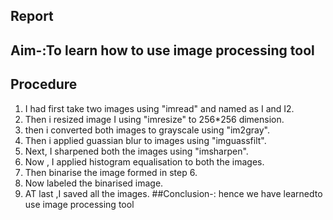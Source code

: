 ## Report
## Aim-:To learn how to use image processing tool 
## Procedure 
1. I had first take two images using "imread" and named as I and I2.
2. Then i resized image I using "imresize" to 256*256 dimension.
3. then i converted both images to grayscale using "im2gray".
4. Then i applied guassian blur to images using "imguassfilt".
5. Next, I sharpened both the images using "imsharpen".
6. Now , I applied histogram equalisation to both the images.
7. Then binarise the image formed in step 6.
8. Now labeled the binarised image.
9. AT last ,I saved all the images.
##Conclusion-: hence we have learnedto use image processing tool
